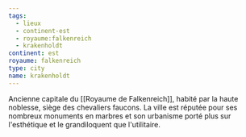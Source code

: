 ```yaml
---
tags:
  - lieux
  - continent-est
  - royaume:falkenreich
  - krakenholdt
continent: est
royaume: falkenreich
type: city
name: krakenholdt
---
```




Ancienne capitale du [[Royaume de Falkenreich]], habité par la haute noblesse, siège des chevaliers faucons. La ville est réputée pour ses nombreux monuments en marbres et son urbanisme porté plus sur l'esthétique et le grandiloquent que l'utilitaire.
